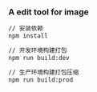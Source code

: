 ### A edit tool for image

```bash
// 安装依赖
npm install

// 开发环境构建打包
npm run build:dev

// 生产环境构建打包压缩
npm run build:prod
```

